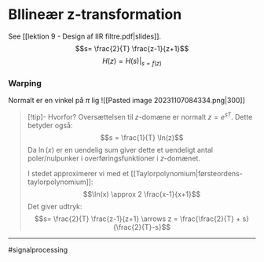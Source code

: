 # BIlineær z-transformation
See [[lektion 9 - Design af IIR filtre.pdf|slides]].
$$s= \frac{2}{T} \frac{z-1}{z+1}$$
$$H(z) = H(s)|_{s = f(z)}$$

### Warping
Normalt er  en vinkel på $\pi$ lig 
![[Pasted image 20231107084334.png|300]]

>[!tip]- Hvorfor?
>Oversættelsen til $z$-domæne er normalt $z = e^{sT}$. Dette betyder også:
>$$s = \frac{1}{T} \ln(z)$$
>Da $\ln(x)$ er en uendelig sum giver dette et uendeligt antal poler/nulpunker i overføringsfunktioner i $z$-domænet.
>
>I stedet approximerer vi med et [[Taylorpolynomium|førsteordens-taylorpolynomium]]:
>$$\ln(x) \approx 2 \frac{x-1}{x+1}$$
>Det giver udtryk:
>$$s= \frac{2}{T} \frac{z-1}{z+1} \arrows z = \frac{\frac{2}{T} + s}{\frac{2}{T}-s}$$

---
#signalprocessing
